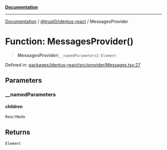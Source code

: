 [**Documentation**](../../../README.md)

***

[Documentation](../../../README.md) / [@trust0/identus-react](../README.md) / MessagesProvider

# Function: MessagesProvider()

> **MessagesProvider**(`__namedParameters`): `Element`

Defined in: [packages/identus-react/src/provider/Messages.tsx:27](https://github.com/trust0-project/identus/blob/36273ced808cc928bb0bacc3f2bb81563d55ed78/packages/identus-react/src/provider/Messages.tsx#L27)

## Parameters

### \_\_namedParameters

#### children

`ReactNode`

## Returns

`Element`
